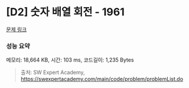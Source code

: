 # [D2] 숫자 배열 회전 - 1961 

[문제 링크](https://swexpertacademy.com/main/code/problem/problemDetail.do?contestProbId=AV5Pq-OKAVYDFAUq) 

### 성능 요약

메모리: 18,664 KB, 시간: 103 ms, 코드길이: 1,235 Bytes



> 출처: SW Expert Academy, https://swexpertacademy.com/main/code/problem/problemList.do